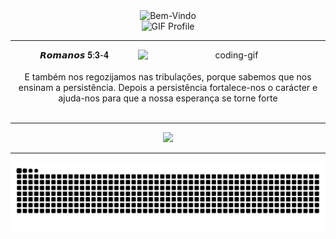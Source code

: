 <div align="center">
 <img src="https://readme-typing-svg.herokuapp.com?font=JetBrains+Mono&size=25&duration=4500&pause=2000&color=F7F7F7&center=true&vCenter=true&width=435&height=60&lines=Bem-Vindo+ao+Meu+Perfil" alt="Bem-Vindo" />
</div>

<div align="center">
  <img src="https://github.com/user-attachments/assets/f0b2bd00-c13c-48bd-a666-1665af0a7f87" alt="GIF Profile" />
</div>

<hr>

<div align="center">
 <img align="right" alt="coding-gif" width="300" src="https://github.com/user-attachments/assets/ce182ff3-6796-4eba-bec7-53c81fcac143">
</div>

<div align="center">
 𝙍𝙤𝙢𝙖𝙣𝙤𝙨 𝟓:𝟑-𝟒
</div>

</br>

<div align="center">
 ‎E também nos regozijamos nas tribulações, porque sabemos que nos ensinam a persistência.
 Depois a persistência fortalece-nos o carácter e ajuda-nos para que a nossa esperança se torne forte
</div>

</br>

<hr>
 <p align="center">
    <img src="https://skillicons.dev/icons?i=windows,linux,kali,bash,java,docker,c,cpp,py" />
 </p>
<hr>

<div align="center">
  <picture>
    <source media="(prefers-color-scheme: dark)" srcset="https://raw.githubusercontent.com/gabrielceravoloo/gabrielceravoloo/output/github-contribution-grid-snake-dark.svg">
    <source media="(prefers-color-scheme: light)" srcset="https://raw.githubusercontent.com/gabrielceravoloo/gabrielceravoloo/output/github-contribution-grid-snake-dark.svg">
    <img alt="Animação cobrinha do GITHUB" src="https://raw.githubusercontent.com/gabrielceravoloo/gabrielceravoloo/output/github-contribution-grid-snake.svg">
  </picture>
</div>

